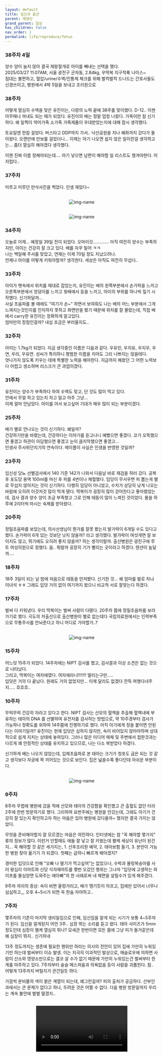 ```yaml
---
layout: default
title: 임신과 출산
parent: 재생산
grand_parent: 일상
has_children: false
nav_order: 1
permalink: life/reproduce/fetus
---
```


### 38주차 4일  
  
양수 양이 늘지 않아 결국 제왕절개로 아이를 빼내는 선택을 했다.  
2025/03/27 11:07AM, 서울 광진구 군자동, 2.84kg, 우딱복 지구착륙 나이스~  
침대는 불편하고, 혈압/urine/수액/진통제 체크를 위해 벌컥벌컥 드나드는 간호사들도 신경쓰이고, 병원에서 4박 5일을 보내고 조리원으로  
  
### 38주차  
  
어떻게 열심히 수액을 맞은 유진이는, 다량의 노력 끝에 38주를 맞이했다. D-12.. 이젠 아무때나 꺼내도 되는 때가 되었다. 유진이의 배는 정말 엄청 나왔다. 가죽이란 참 신기하다. 왜 일찍이 악어가죽 소가죽 가죽제품이 우대받았는지에 대해 잠시 생각했다.  
  
토요일엔 한참 걸었다. 버스타고 DDP까지 가서.. 낙산공원을 지나 혜화까지 갔다가 돌아왔다. 오랜만에 만보를 걸었더니... 이제는 아기 나오면 쉽지 않은 일이란걸 생각하고는... 좀더 열심히 해야겠다 생각했다.  
  
이젠 진짜 이름 정해야되는데.... 아기 낳으면 남편이 해야할 일 리스트도 챙겨야한다. 어지럽다..  
  
### 37주차  
  
미루고 미루던 만삭사진을 찍었다. 인생 재밌다~
<p align="center">
  <br><img alt="img-name" src="/assets/images/reproduce/fetus_37w.jpg" class="content-image-1"><br>
</p>
<p align="center">
  <br><img alt="img-name" src="/assets/images/reproduce/fetus_37w2.jpg" class="content-image-1"><br>
</p>


### 34주차
  
오늘로 이제... 예정일 39일 전이 되었다. 오마이갓............. 아직 여전히 양수는 부족하지만, 아이는 건강히 잘 크고 있다. 배를 자꾸 밀어 ㅋㅋ  
나는 백일해 주사를 맞았고, 연재는 이제 70일 정도 지났으려나.  
언제나 아이를 어떻게 키워야할까? 생각한다. 세상은 아직도 여전히 무섭다..  
  
### 33주차  
  
아이가 뱃속에서 위치를 제대로 잡았는지, 유진이는 배의 왼쪽부분에서 손가락을 느끼고 오른쪽부분에서 엉덩이를 느끼고 윗배에서 등을 느끼고, 아이의 부위를 하나씩 짚기 시작했다. 신기하달까...  
사실 초음파를 볼 때에도 "여기가 손~" 하면서 보여줘도 나는 배의 어느 부분에서 그게 느껴지는것인지를 인지하지 못하고 화면만을 봤기 때문에 위치를 잘 몰랐는데, 직접 배에서 carry한 유진이는 정확하게 알고있다.  
엄마만의 장점인걸까? 내심 조금은 부러울지도..  
  
### 32주차  
  
아이는 1.7kg가 되었다. 지금 생각중인 이름은 다음과 같다. 우유민, 우지유, 우지우, 우연, 우리, 우유연. 성씨가 특이하니 평범한 이름을 지어도 그리 나쁘지는 않을테다.  
엇나가지 않도록 키우는 데에 특별한 노력을 해야한다. 지금까지 해왔던 그 어떤 노력보다 어렵고 생소하며 리스크가 큰 과업이겠다.  
  
### 31주차  
  
유진이는 양수가 부족하다 하여 수액도 맞고, 단 것도 많이 먹고 있다.  
안에서 무얼 하고 있는지 차고 밀고 아주 그냥...  
이제 얼마 안남았다. 아이를 어서 보고싶어 기대가 매우 많이 되는 부분이겠다.  
  
### 25주차  
  
배가 별로 안나오는 것이 신기하다. 왜일까?  
건강하기만을 바랬는데, 건강하다는 이야기를 듣고나니 예뻤으면 좋겠다. 코가 오똑했으면 좋겠고 하관이 아담했으면 좋겠고 눈이 큼지막했으면 좋겠고...   
인생사 주사위던지기의 연속이다. 메이플이 사실은 인생을 반영한 것일까?  
  
### 23주차
  
임신성 당뇨 선별검사에서 140 기준 142가 나와서 다음날 바로 재검을 하러 갔다. 공복 후 포도당 용액 100ml를 마신 후 피를 4번이나 채혈했다. 임당이 무서우면 피 뽑는게 별로 무섭지 않아지는 것이 신기하다.
다행히 임당이 아니었고, 수치가 상당히 낮게 나오는 바람에 오히려 이것저것 많이 먹게 됐다.
딱복이가 굉장히 많이 걷어찬다고 좋아했었는데, 검사 결과 양수 양이 조금 부족했고 그로 인해 태동이 많이 느껴진 것이었다. 물을 하루에 2리터씩 마시는 숙제를 받아왔다.
  
### 20주차

정밀초음파를 보았는데, 의사선생님이 뭔가를 잘못 봤는지 발가락이 6개일 수도 있다고 했다. 손가락이 6개 있는 것보단 낫지 않을까? 라고 생각했다. 발가락이 여섯개면 잘 보이지도 않고, 뛰기에도 오히려 좋지 않을까? 하는 생각이랄까. 
출산병원은 광진구에 루트 여성의원으로 정했다. 음.. 뭐랄까 굉장히 기가 빨리는 곳이라고 하겠다. 텐션이 높달까....


### 18주차

18주 3일이 되는 날 밤에 처음으로 태동을 만져봤다. 신기한 것... 왜 엄마를 발로 차냐 이녀석 ㅎㅎ 그래도 입덧 거의 없이 여기까지 왔으니 비교적 서로 잘맞는다 하겠다.

### 17주차 

벌써 다 키워냈다. 우리 딱복이는 벌써 사람이 다됐다. 20주차 쯤에 정밀초음파를 보러가기로 했다. 극도의 저출산으로 출산병원이 별로 없는데다 국립의료원에서는 인력부족으로 무통주사를 안놔준다고 하니 어디로 가야할가..?
<p align="center">
  <br><img alt="img-name" src="/assets/images/reproduce/fetus_17w.jpeg" class="content-image-1"><br>
</p>

### 15주차  
  
어느덧 15주가 되었다. 14주차에는 NIPT 검사를 했고, 검사결과 이상 소견은 없는 것으로 나타났다.  
그리고, 딱복이는 여자애였다. 여자애라니!!!!!!! 떨리는구만.....  
입덧은 거의 다 끝났다. 원래도 거의 없었지만... 이제 달리도 없겠다 잔뜩 여행다녀주지..... 흐흐흐..  
  
### 10주차 

무럭무럭 건강히 자라고 있다고 한다. NIPT 검사는 산모의 혈액을 추출해 혈액내에 부유하는 태아의 DNA 를 선별하여 유전자를 검사하는 방법으로, 약 10주경부터 검사가 가능하나 정확도를 위하여 14주쯤에 진행하기로 했다. 아직 아기에게 정을 붙이면 안된다는 이야기일까?
유진이는 현재 입덧은 심하지 않지만, 속이 비어있지 않아야하며 상대적으로 쉽게 지치는 상태에 놓여있다. 그러나 많은 미디어 매체 및 주변에서 접한것과는 다르게 꽤 안정적인 상태를 유지하고 있으므로, 나는 다소 복받았다 하겠다.

신기하게 배는 나오지 않았는데, 입체초음파로 본 태아는 크기가 청포도 급은 되는 것 같고 생각보다 자궁에 꽉 끼어있는 것으로 보인다. 집은 넓을수록 좋다던데 아쉬운 부분이다.
<p align="center">
  <br><img alt="img-name" src="/assets/images/reproduce/fetus_10w.png" class="content-image-1"><br>
</p>

### 9주차

8주차 무렵에 병원에 갔을 적에 산모와 태아의 건강함을 확인했고 큰 출혈도 없던 터라 2주에 한번 방문하기로 했다. 그리하여 요번주에는 병원을 안갔는데, 그래도 아기가 건강히 잘 있는지 확인하고자 하는 마음은 있어 병원에 갔다올까~ 했지만 결국 가지는 않았다.

무엇을 준비해야할지 잘 모르겠는 마음은 여전하다. 인터넷에는 참 "꼭 해야할 몇가지" 류의 정보가 많다. 이런거 안할때도 애들 잘 낳고 잘 키웠는데 왤케 세상이 유난이 된건지... 
꼭 해야할 것 같은 세가지는, 1. 산후조리원 예약, 2. 태아보험 들기, 3. 분만이 가능한 병원 찾아 옮기기 가 되겠다. 첫째는 급하니 빠르게 해야겠지?

경미한 입덧으로 인해 "오빠 나 딸기가 먹고싶어"는 없었으나, 수박과 물렁복숭아를 사러 왕십리 이마트와 신당 식자재마트를 몇번 오갔던 행위는 그나마 "입덧에 고생하는 와이프를 물심양면 도와주는 애아빠"의 한 사례로써 내 체면을 살릴수가 있게 해주겠다. 

9주차 까지의 증상: 속이 비면 울렁거리고, 배가 땡기듯이 아프고, 집에만 있어서 너무나 심심하고,,, 오후 4~5시가 되면 꼭 한숨 자야하고.. 


### 7주차 

몇주차의 기준이 마지막 생리일임으로 인해, 임신임을 알게 되는 시기가 보통 4~5주차가 된다. 임신을 알게된지 어언 3주..
심장 뛰는 소리를 듣고 왔다. 태아 사이즈가 5mm 정도인데 심장이 왤케 열심히 뛰나? 모세관 한번이면 모든 몸에 그냥 피가 돌거같은데 왜 심장이 뛰지.. 신기하네

13주 정도까지는 생존에 필요한 행위만 하라는 의사의 전언이 있어 집에 가만히 누워있기만 하는데 벌써부터 이슈 발생.
이는 지극히 이과적인 발상으로, 매슬로우에 의하면 사람이 산소와 영양소만으로는 결코 살 수가 없기 때문에 가만히 누워있는건 벌써부터 한계를 마주하고 있다.
7주차부터 슬슬 메스꺼움과 의욕없음 등이 사람을 괴롭힌다. 참.. 어떻게 13주까지 버틸지가 관건일듯 하다.

가끔씩 분비물의 색이 붉은 계열이 되는데, 왜그런걸까? 피의 출처가 궁금하다. 
산부인과에서는 큰 문제가 없다고 하나, 두려운 것은 어쩔 수 없다. 다음 병원 방문일까지 우리는 계속 불안에 벌벌 떨겠지..

<p align="center">
  <br><video src="/assets/movies/reproduce/아기심장소리.mp4" class="content-image-1" controls=true loop=false></video><br>
</p>